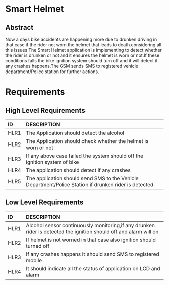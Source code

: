 # Smart Helmet
## Abstract
Now a days bike accidents are happening more due to drunken driving in that case if the rider not worn the helmet that leads to death.considering all this issues
The Smart Helmet application is implementing to detect whether the rider is drunken or not and it ensures the helmet is worn or not.If these conditions falls the bike ignition system should turn off and it will detect if any crashes happens.The GSM sends SMS to registered vehicle department/Police station for further actions.
# Requirements
## High Level Requirements
|ID  |DESCRIPTION                                                        |
|:---|:------------------------------------------------------------------|
|HLR1|The Application should detect the alcohol|
|HLR2|The Application should check whether the helmet is worn or not|
|HLR3|If any above case failed the system should off the ignition system of bike|
|HLR4|The application should detect if any crashes|
|HLR5|The application should send SMS to the Vehicle Department/Police Station if drunken rider is detected|

## Low Level Requirements
 |ID  |DESCRIPTION                                                        |
 |:---|:------------------------------------------------------------------|
 |HLR1|Alcohol sensor continuously monitoring,if any drunken rider is detected the ignition should off and alarm will on|
 |HLR2|If helmet is not worned in that case also ignition should turned off|
 |HLR3|If any crashes happens it should send SMS to registered mobile|
 |HLR4|It should  indicate all the status of application on LCD and alarm|
